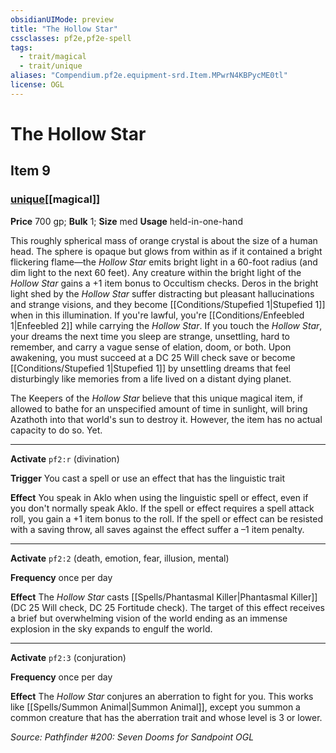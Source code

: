 ```yaml
---
obsidianUIMode: preview
title: "The Hollow Star"
cssclasses: pf2e,pf2e-spell
tags:
  - trait/magical
  - trait/unique
aliases: "Compendium.pf2e.equipment-srd.Item.MPwrN4KBPycME0tl"
license: OGL
---
```

# The Hollow Star
## Item 9
### [unique](unique "Unique Rarity Trait")[[magical]]


**Price** 700 gp; 
**Bulk** 1; **Size** med
**Usage** held-in-one-hand

This roughly spherical mass of orange crystal is about the size of a human head. The sphere is opaque but glows from within as if it contained a bright flickering flame—the _Hollow Star_ emits bright light in a 60-foot radius (and dim light to the next 60 feet). Any creature within the bright light of the _Hollow Star_ gains a +1 item bonus to Occultism checks. Deros in the bright light shed by the _Hollow Star_ suffer distracting but pleasant hallucinations and strange visions, and they become [[Conditions/Stupefied 1|Stupefied 1]] when in this illumination. If you're lawful, you're [[Conditions/Enfeebled 1|Enfeebled 2]] while carrying the _Hollow Star_. If you touch the _Hollow Star_, your dreams the next time you sleep are strange, unsettling, hard to remember, and carry a vague sense of elation, doom, or both. Upon awakening, you must succeed at a DC 25 Will check save or become [[Conditions/Stupefied 1|Stupefied 1]] by unsettling dreams that feel disturbingly like memories from a life lived on a distant dying planet.

The Keepers of the _Hollow Star_ believe that this unique magical item, if allowed to bathe for an unspecified amount of time in sunlight, will bring Azathoth into that world's sun to destroy it. However, the item has no actual capacity to do so. Yet.

* * *

**Activate** `pf2:r` (divination)

**Trigger** You cast a spell or use an effect that has the linguistic trait

**Effect** You speak in Aklo when using the linguistic spell or effect, even if you don't normally speak Aklo. If the spell or effect requires a spell attack roll, you gain a +1 item bonus to the roll. If the spell or effect can be resisted with a saving throw, all saves against the effect suffer a –1 item penalty.

* * *

**Activate** `pf2:2` (death, emotion, fear, illusion, mental)

**Frequency** once per day

**Effect** The _Hollow Star_ casts [[Spells/Phantasmal Killer|Phantasmal Killer]] (DC 25 Will check, DC 25 Fortitude check). The target of this effect receives a brief but overwhelming vision of the world ending as an immense explosion in the sky expands to engulf the world.

* * *

**Activate** `pf2:3` (conjuration)

**Frequency** once per day

**Effect** The _Hollow Star_ conjures an aberration to fight for you. This works like [[Spells/Summon Animal|Summon Animal]], except you summon a common creature that has the aberration trait and whose level is 3 or lower.

*Source: Pathfinder #200: Seven Dooms for Sandpoint*
*OGL*